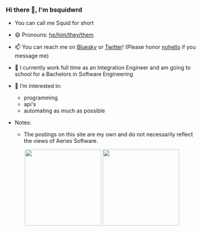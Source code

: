 ### Hi there 👋, I'm bsquidwrd
- You can call me Squid for short
- 😄 Pronouns: [he/him/they/them](https://en.pronouns.page/@bsquidwrd)
- 📫 You can reach me on [Bluesky](https://bsky.app/profile/bsquidwrd.com) or [Twitter](https://twitter.com/bsquidwrd)! (Please honor [nohello](https://nohello.net/) if you message me)
- 📖 I currently work full time as an Integration Engineer and am going to school for a Bachelors in Software Engineering
- 👀 I’m interested in:
  - programming
  - api's
  - automating as much as possible

- Notes:
  - The postings on this site are my own and do not necessarily reflect the views of Aeries Software.

<div align="center" style="display: inline_block">
  <img height="200em" src="https://github-readme-stats.vercel.app/api?username=bsquidwrd&show_icons=true&theme=nightowl">
  <img height="200em" src="https://github-readme-stats.vercel.app/api/top-langs/?username=bsquidwrd&layout=donut&theme=nightowl&hide=css,html,applescript">
</div>

